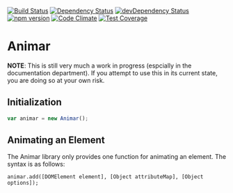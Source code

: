 [![Build Status](https://img.shields.io/travis/vincentriemer/animar/master.svg?style=flat)](https://travis-ci.org/vincentriemer/animar) [![Dependency Status](https://img.shields.io/david/vincentriemer/animar.svg?style=flat)](https://david-dm.org/vincentriemer/animar) [![devDependency Status](https://img.shields.io/david/dev/vincentriemer/animar.svg?style=flat)](https://david-dm.org/vincentriemer/animar#info=devDependencies) [![npm version](https://img.shields.io/npm/v/animar.js.svg?style=flat)](http://badge.fury.io/js/animar) [![Code Climate](https://img.shields.io/codeclimate/github/vincentriemer/animar.svg?style=flat)](https://codeclimate.com/github/vincentriemer/animar) [![Test Coverage](https://img.shields.io/codeclimate/coverage/github/vincentriemer/animar.svg?style=flat)](https://codeclimate.com/github/vincentriemer/animar)

# Animar

**NOTE**: This is still very much a work in progress (espcially in the documentation department). If you attempt to use this in its current state, you are doing so at your own risk.

## Initialization

```javascript
var animar = new Animar();
```

## Animating an Element

The Animar library only provides one function for animating an element. The syntax is as follows:

```
animar.add([DOMElement element], [Object attributeMap], [Object options]);
```
